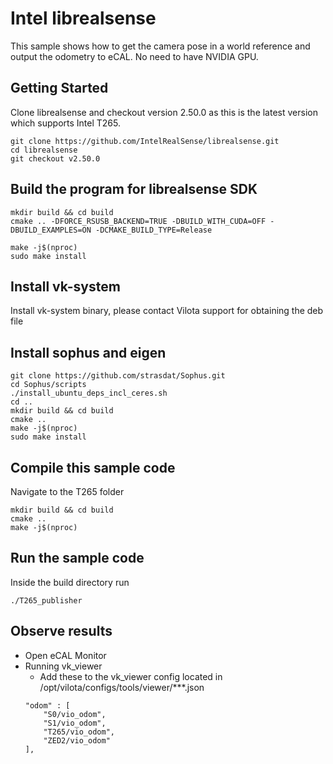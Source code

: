 # Intel librealsense

This sample shows how to get the camera pose in a world reference and output the odometry to eCAL. No need to have NVIDIA GPU.

## Getting Started
Clone librealsense and checkout version 2.50.0 as this is the latest version which supports Intel T265.
 ```
git clone https://github.com/IntelRealSense/librealsense.git 
cd librealsense 
git checkout v2.50.0
 ```

## Build the program for librealsense SDK
```
mkdir build && cd build 
cmake .. -DFORCE_RSUSB_BACKEND=TRUE -DBUILD_WITH_CUDA=OFF -DBUILD_EXAMPLES=ON -DCMAKE_BUILD_TYPE=Release

make -j$(nproc) 
sudo make install
```
## Install vk-system
Install vk-system binary, please contact Vilota support for obtaining the deb file

## Install sophus and eigen
```
git clone https://github.com/strasdat/Sophus.git
cd Sophus/scripts
./install_ubuntu_deps_incl_ceres.sh
cd ..
mkdir build && cd build
cmake ..
make -j$(nproc)
sudo make install
```

## Compile this sample code
Navigate to the T265 folder
```
mkdir build && cd build
cmake ..
make -j$(nproc)
```

## Run the sample code
Inside the build directory run
```
./T265_publisher
```

## Observe results
 - Open eCAL Monitor
 - Running vk_viewer
      - Add these to the vk_viewer config located in /opt/vilota/configs/tools/viewer/***.json
      ```
      "odom" : [
          "S0/vio_odom",
          "S1/vio_odom",
	      "T265/vio_odom",
	      "ZED2/vio_odom"
      ],
      ```
